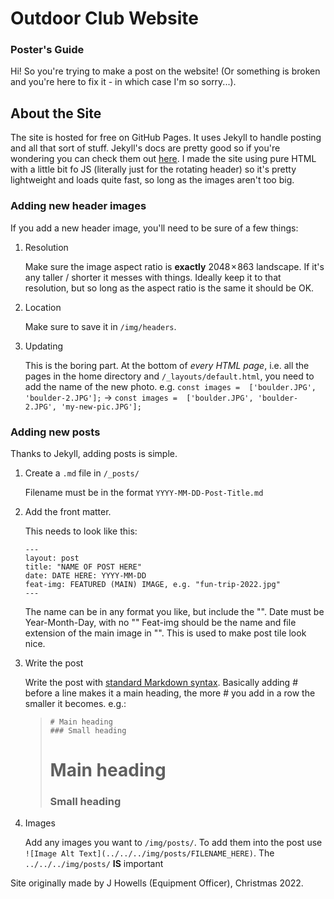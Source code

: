 # Outdoor Club Website
### Poster's Guide

Hi! So you're trying to make a post on the website! (Or something is broken and you're here to fix it - in which case I'm so sorry...).

## About the Site

The site is hosted for free on GitHub Pages. It uses Jekyll to handle posting and all that sort of stuff. Jekyll's docs are pretty good so if you're wondering you can check them out [here](https://jekyllrb.com/docs/).
I made the site using pure HTML with a little bit fo JS (literally just for the rotating header) so it's pretty lightweight and loads quite fast, so long as the images aren't too big.

### Adding new header images

If you add a new header image, you'll need to be sure of a few things:
1. Resolution

    Make sure the image aspect ratio is **exactly** 2048 × 863 landscape. If it's any taller / shorter it messes with things. Ideally keep it to that resolution, but so long as the aspect ratio is the same it should be OK.
2. Location

    Make sure to save it in `/img/headers`.
3. Updating

    This is the boring part. At the bottom of *every HTML page*, i.e. all the pages in the home directory and `/_layouts/default.html`, you need to add the name of the new photo. e.g. `const images =  ['boulder.JPG', 'boulder-2.JPG'];` -> `const images =  ['boulder.JPG', 'boulder-2.JPG', 'my-new-pic.JPG'];`

### Adding new posts

Thanks to Jekyll, adding posts is simple.
1. Create a `.md` file in `/_posts/`

    Filename must be in the format `YYYY-MM-DD-Post-Title.md`

2. Add the front matter.

    This needs to look like this:
    ```
    ---
    layout: post
    title: "NAME OF POST HERE"
    date: DATE HERE: YYYY-MM-DD
    feat-img: FEATURED (MAIN) IMAGE, e.g. "fun-trip-2022.jpg"
    ---
    ```
    The name can be in any format you like, but include the "".
    Date must be Year-Month-Day, with no ""
    Feat-img should be the name and file extension of the main image in "". This is used to make post tile look nice.

3. Write the post

    Write the post with [standard Markdown syntax](https://www.markdownguide.org/basic-syntax). Basically adding # before a line makes it a main heading, the more # you add in a row the smaller it becomes. e.g.:

    >
    >```
    ># Main heading
    >### Small heading
    >```
    ># Main heading
    >### Small heading
    >

4. Images

    Add any images you want to `/img/posts/`. To add them into the post use `![Image Alt Text](../../../img/posts/FILENAME_HERE)`.
    The `../../../img/posts/` **IS** important

Site originally made by J Howells (Equipment Officer), Christmas 2022.